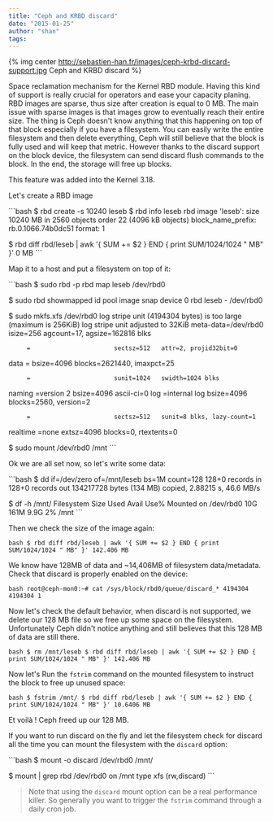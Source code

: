 ```yaml
---
title: "Ceph and KRBD discard"
date: "2015-01-25"
author: "shan"
tags: 
---
```


{% img center http://sebastien-han.fr/images/ceph-krbd-discard-support.jpg Ceph and KRBD discard %}

Space reclamation mechanism for the Kernel RBD module. Having this kind of support is really crucial for operators and ease your capacity planing. RBD images are sparse, thus size after creation is equal to 0 MB. The main issue with sparse images is that images grow to eventually reach their entire size. The thing is Ceph doesn't know anything that this happening on top of that block especially if you have a filesystem. You can easily write the entire filesystem and then delete everything, Ceph will still believe that the block is fully used and will keep that metric. However thanks to the discard support on the block device, the filesystem can send discard flush commands to the block. In the end, the storage will free up blocks.

This feature was added into the Kernel 3.18.

Let's create a RBD image

\`\`\`bash $ rbd create -s 10240 leseb $ rbd info leseb rbd image 'leseb': size 10240 MB in 2560 objects order 22 (4096 kB objects) block\_name\_prefix: rb.0.1066.74b0dc51 format: 1

$ rbd diff rbd/leseb | awk '{ SUM += $2 } END { print SUM/1024/1024 " MB" }' 0 MB \`\`\`

Map it to a host and put a filesystem on top of it:

\`\`\`bash $ sudo rbd -p rbd map leseb /dev/rbd0

$ sudo rbd showmapped id pool image snap device 0 rbd leseb - /dev/rbd0

$ sudo mkfs.xfs /dev/rbd0 log stripe unit (4194304 bytes) is too large (maximum is 256KiB) log stripe unit adjusted to 32KiB meta-data=/dev/rbd0 isize=256 agcount=17, agsize=162816 blks

```
     =                       sectsz=512   attr=2, projid32bit=0
```

data = bsize=4096 blocks=2621440, imaxpct=25

```
     =                       sunit=1024   swidth=1024 blks
```

naming =version 2 bsize=4096 ascii-ci=0 log =internal log bsize=4096 blocks=2560, version=2

```
     =                       sectsz=512   sunit=8 blks, lazy-count=1
```

realtime =none extsz=4096 blocks=0, rtextents=0

$ sudo mount /dev/rbd0 /mnt \`\`\`

Ok we are all set now, so let's write some data:

\`\`\`bash $ dd if=/dev/zero of=/mnt/leseb bs=1M count=128 128+0 records in 128+0 records out 134217728 bytes (134 MB) copied, 2.88215 s, 46.6 MB/s

$ df -h /mnt/ Filesystem Size Used Avail Use% Mounted on /dev/rbd0 10G 161M 9.9G 2% /mnt \`\`\`

Then we check the size of the image again:

`bash $ rbd diff rbd/leseb | awk '{ SUM += $2 } END { print SUM/1024/1024 " MB" }' 142.406 MB`

We know have 128MB of data and ~14,406MB of filesystem data/metadata. Check that discard is properly enabled on the device:

`bash root@ceph-mon0:~# cat /sys/block/rbd0/queue/discard_* 4194304 4194304 1`

Now let's check the default behavior, when discard is not supported, we delete our 128 MB file so we free up some space on the filesystem. Unfortunately Ceph didn't notice anything and still believes that this 128 MB of data are still there.

`bash $ rm /mnt/leseb $ rbd diff rbd/leseb | awk '{ SUM += $2 } END { print SUM/1024/1024 " MB" }' 142.406 MB`

Now let's Run the `fstrim` command on the mounted filesystem to instruct the block to free up unused space:

`bash $ fstrim /mnt/ $ rbd diff rbd/leseb | awk '{ SUM += $2 } END { print SUM/1024/1024 " MB" }' 10.6406 MB`

Et voilà ! Ceph freed up our 128 MB.

If you want to run discard on the fly and let the filesystem check for discard all the time you can mount the filesystem with the `discard` option:

\`\`\`bash $ mount -o discard /dev/rbd0 /mnt/

$ mount | grep rbd /dev/rbd0 on /mnt type xfs (rw,discard) \`\`\`

  

> Note that using the `discard` mount option can be a real performance killer. So generally you want to trigger the `fstrim` command through a daily cron job.
